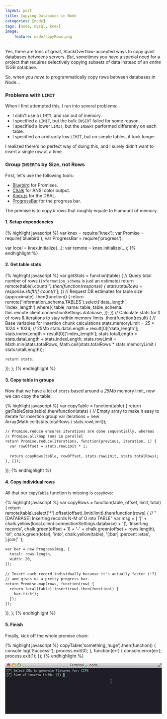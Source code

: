 ```yaml
---
layout: post
title: Copying Databases in Node
categories: [node]
tags: [node, mysql, knex]
image:
    feature: node/copyRows.png
---
```


Yes, there are tons of great, StackOverflow-accepted ways to copy giant databases betweens servers.  *But*, sometimes you have a special need for a project that requires selectively copying subsets of data instead of an *entire* 15GB database.

So, when you *have* to programmatically copy rows between databases in Node...

### Problems with `LIMIT`

When I first attempted this, I ran into several problems:

- I didn't use a `LIMIT`, and ran out of memory.
- I specified a `LIMIT`, but the bulk `INSERT` failed for some reason.
- I specified a lower `LIMIT`, but the `INSERT` performed differently on each table.
- I specified an arbitrarily low `LIMIT`, but on simple tables, it took longer.

I realized there's no perfect way of doing this, and I surely didn't want to insert a single row at a time.

### Group `INSERT`s by Size, not Rows

First, let's use the following tools:

- [Bluebird][bluebird] for Promises.
- [Chalk][chalk] for ANSI color output.
- [Knex.js][knex] for the DBAL.
- [ProgressBar][progress] for the progress bar.

The premise is to copy `N` rows that roughly equate to `M` amount of memory.

#### 1. Setup dependencies

{% highlight javascript %}
var knex        = require('knex');
var Promise     = require('bluebird');
var ProgressBar = require('progress');

var local   = knex.initialize(...);
var remote  = knex.initialize(...);
{% endhighlight %}

#### 2. Get table stats

{% highlight javascript %}
var getStats = function(table) {
  // Query total number of rows (`information_schema` is just an estimate)
  return remote(table).count('*').then(function(response) {
    stats.totalRows = response.shift()['count(*)'];
  })
  // Request DB estimates for table size (approximate)
  .then(function() {
    return remote('information_schema.TABLES').select('data_length', 'index_length').where({
      table_name:   table,
      table_schema: this.remote.client.connectionSettings.database,
    });
  })
  // Calculate stats for # of rows & iterations to stay within memory limits
  .then(function(result) {
    // Base variables for insertion chunk calculations
    stats.memoryLimit = 25 * 1024 * 1024; // 25Mb
    stats.dataLength  = result[0]['data_length'];
    stats.indexLength = result[0]['index_length'];
    stats.totalLength = stats.dataLength + stats.indexLength;
    stats.rowLimit    = Math.min(stats.totalRows, Math.ceil(stats.totalRows * stats.memoryLimit / stats.totalLength));

    return stats;
  });
};
{% endhighlight %}

#### 3. Copy table in groups

Now that we have a lot of `stats` based around a *25Mb* memory limit, now we can copy the table:

{% highlight javascript %}
var copyTable = function(table) {
  return getTableStats(table).then(function(stats) {
    // Empty array to make it easy to iterate for insertion group
    var iterations = new Array(Math.ceil(stats.totalRows / stats.rowLimit));

    // Promise.reduce ensures iterations are done sequentially, whereas
    // Promise.all/map runs in parallel
    return Promise.reduce(iterations, function(previous, iteration, i) {
      var rowOffset = stats.rowLimit * i;

      return copyRows(table, rowOffset, stats.rowLimit, stats.totalRows);
    }, []);
  });
{% endhighlight %}

#### 4. Copy individual rows

All that our `copyTable` function is missing is `copyRows`:

{% highlight javascript %}
var copyRows = function(table, offset, limit, total) {
  return remote(table).select('*').offset(offset).limit(limit).then(function(rows) {
    // "[DATABASE] Inserting records N-M of O into TABLE"
    var msg = [
      '[' + chalk.yellow(local.client.connectionSettings.database) + ']',
      'Inserting records',
      chalk.green(offset + 1) + '-' + chalk.green(offset + rows.length),
      'of',
      chalk.green(total),
      'into',
      chalk.yellow(table),
      '[:bar] :percent :etas',
    ].join(' ');

    var bar = new Progress(msg, {
      total: rows.length,
      width: 20,
    });

    // Insert each record individually because it's actually faster (!?)
    // and gives us a pretty progress bar.
    return Promise.map(rows, function(row) {
      return local(table).insert(row).then(function() {
        bar.tick();
      });
    });
  });
};
{% endhighlight %}

#### 5. Finish

Finally, kick off the whole promise chain:

{% highlight javascript %}
copyTable('something_huge').then(function() {
  console.log('Success!');
  process.exit(0);
}, function(err) {
  console.error(err);
  process.exit(1);
});
{% endhighlight %}

![demo](/images/node/sql.gif)

[bluebird]: https://github.com/petkaantonov/bluebird/
[chalk]: https://github.com/sindresorhus/chalk
[knex]: http://knexjs.org/
[progress]: https://github.com/visionmedia/node-progress/
